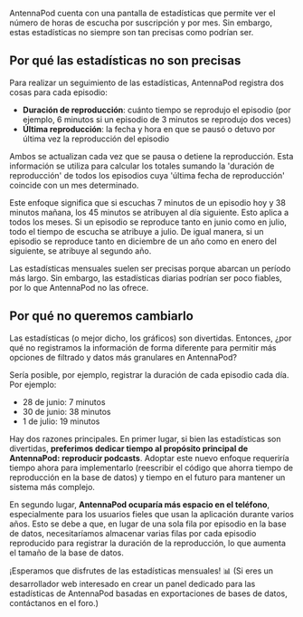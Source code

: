 AntennaPod cuenta con una pantalla de estadísticas que permite ver el número de horas de escucha por suscripción y por mes. Sin embargo, estas estadísticas no siempre son tan precisas como podrían ser.

## Por qué las estadísticas no son precisas

Para realizar un seguimiento de las estadísticas, AntennaPod registra dos cosas para cada episodio:

* **Duración de reproducción**: cuánto tiempo se reprodujo el episodio (por ejemplo, 6 minutos si un episodio de 3 minutos se reprodujo dos veces)
* **Última reproducción**: la fecha y hora en que se pausó o detuvo por última vez la reproducción del episodio

Ambos se actualizan cada vez que se pausa o detiene la reproducción. Esta información se utiliza para calcular los totales sumando la 'duración de reproducción' de todos los episodios cuya 'última fecha de reproducción' coincide con un mes determinado.

Este enfoque significa que si escuchas 7 minutos de un episodio hoy y 38 minutos mañana, los 45 minutos se atribuyen al día siguiente. Esto aplica a todos los meses. Si un episodio se reproduce tanto en junio como en julio, todo el tiempo de escucha se atribuye a julio. De igual manera, si un episodio se reproduce tanto en diciembre de un año como en enero del siguiente, se atribuye al segundo año.

Las estadísticas mensuales suelen ser precisas porque abarcan un período más largo. Sin embargo, las estadísticas diarias podrían ser poco fiables, por lo que AntennaPod no las ofrece.

## Por qué no queremos cambiarlo

Las estadísticas (o mejor dicho, los gráficos) son divertidas. Entonces, ¿por qué no registramos la información de forma diferente para permitir más opciones de filtrado y datos más granulares en AntennaPod?

Sería posible, por ejemplo, registrar la duración de cada episodio cada día. Por ejemplo:

* 28 de junio: 7 minutos
* 30 de junio: 38 minutos
* 1 de julio: 19 minutos

Hay dos razones principales. En primer lugar, si bien las estadísticas son divertidas, **preferimos dedicar tiempo al propósito principal de AntennaPod: reproducir podcasts**. Adoptar este nuevo enfoque requeriría tiempo ahora para implementarlo (reescribir el código que ahorra tiempo de reproducción en la base de datos) y tiempo en el futuro para mantener un sistema más complejo.

En segundo lugar, **AntennaPod ocuparía más espacio en el teléfono**, especialmente para los usuarios fieles que usan la aplicación durante varios años. Esto se debe a que, en lugar de una sola fila por episodio en la base de datos, necesitaríamos almacenar varias filas por cada episodio reproducido para registrar la duración de la reproducción, lo que aumenta el tamaño de la base de datos.

¡Esperamos que disfrutes de las estadísticas mensuales! 📊 (Si eres un desarrollador web interesado en crear un panel dedicado para las estadísticas de AntennaPod basadas en exportaciones de bases de datos, contáctanos en el foro.)
